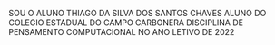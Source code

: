 SOU O ALUNO THIAGO DA SILVA DOS SANTOS CHAVES 
ALUNO DO COLEGIO ESTADUAL DO CAMPO CARBONERA
DISCIPLINA DE PENSAMENTO COMPUTACIONAL 
NO ANO LETIVO DE 2022 
